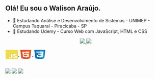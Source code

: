 ## Olá! Eu sou o Walison Araújo.

- 🌱 Estudando Análise e Desenvolvimento de Sistemas - UNIMEP - Campus Taquaral - Piracicaba - SP
- 🌱 Estudando Udemy - Curso Web com JavaScript, HTML e CSS

<div align="center">
  <a href="https://github.com/WalisonAraujo">
  <img height="180em" src="https://github-readme-stats.vercel.app/api?username=WalisonAraujo&show_icons=true&theme=dark&include_all_commits=true&count_private=true"/>
  <img height="180em" src="https://github-readme-stats.vercel.app/api/top-langs/?username=WalisonAraujo&layout=compact&langs_count=7&theme=dark"/>
</div>
<div style="display: inline_block"><br>
  <img align="center" alt="Walison-Js" height="30" width="40" src="https://raw.githubusercontent.com/devicons/devicon/master/icons/javascript/javascript-plain.svg">
  <img align="center" alt="Walison-HTML" height="30" width="40" src="https://raw.githubusercontent.com/devicons/devicon/master/icons/html5/html5-original.svg">
  <img align="center" alt="Walison-CSS" height="30" width="40" src="https://raw.githubusercontent.com/devicons/devicon/master/icons/css3/css3-original.svg">
</div>
  
  ##
 
<div>
  <a href="https://www.instagram.com/walisonaraujoo" target="_blank"><img src="https://img.shields.io/badge/-Instagram-%23E4405F?style=for-the-badge&logo=instagram&logoColor=white" target="_blank"></a>
    <a href = "mailto:walisonduyt@gmail.com"><img src="https://img.shields.io/badge/-Gmail-%23333?style=for-the-badge&logo=gmail&logoColor=white" target="_blank"></a>
  <a href="https://www.linkedin.com/in/walison-araujo-720a10208" target="_blank"><img src="https://img.shields.io/badge/-LinkedIn-%230077B5?style=for-the-badge&logo=linkedin&logoColor=white" target="_blank"></a> 
  </div>
